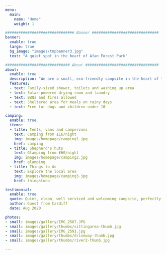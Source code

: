 ```yaml
---
menu:
  main:
    name: "Home"
    weight: 1

############################### Banner ##############################
banner:
  enable: true
  large: true
  bg_image: "images/tmpbanner3.jpg"
  text: "A quiet spot in the heart of Afan Forest Park"

############################# About #################################
about:
  enable: true
  description: "We are a small, eco-friendly campsite in the heart of the Afan Forest Park in Neath Port Talbot, South Wales. The Afan Valley is popular with outdoor enthusiasts, walkers, mountain bikers, cyclists, and intrepid explorers. Our campsite is the perfect setting for a quiet retreat, surrounded by panoramic vistas, home to abundant wildlife."
  features:
  - text: Family-sized shower, toilets and washing up area
  - text: Solar-powered drying room and laundry
  - text: BBQs and fires allowed
  - text: Sheltered area for meals on rainy days
  - text: Free for dogs and children under 10

camping:
  enable: true
  items:
  - title: Tents, vans and campervans
    text: Camping from £16/night
    img: images/homepage/camping1.jpg
    href: camping
  - title: Shepherd's huts
    text: Glamping from £60/night
    img: images/homepage/camping2.jpg
    href: glamping
  - title: Things to do
    text: Explore the local area
    img: images/homepage/camping3.jpg
    href: thingstodo

testimonial:
  enable: true
  quote: Quiet, clean, well serviced and welcoming campsite, perfectly located for mountain bikers and walkers looking to explore the surrounding forestry and mountains. Would highly recommend if you’re looking for somewhere quiet and stress free with great views...
  author: Guest from Cardiff
  date: Aug 2020

photos:
- small: images/gallery/IMG_2587.JPG
- small: images/gallery/thumbs/sittingarea-thumb.jpg
- small: images/gallery/IMG_2591.jpg
- small: images/gallery/thumbs/driveway-thumb.jpg
- small: images/gallery/thumbs/river2-thumb.jpg

---
```

